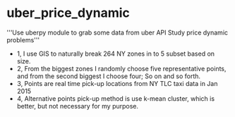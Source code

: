 # uber_price_dynamic
'''Use uberpy module to grab some data from uber API
Study price dynamic problems'''

- 1, I use GIS to naturally break 264 NY zones in to 5 subset based on size.
- 2, From the biggest zones I randomly choose five representative points, and from the second biggest I choose four; So on and so forth.
- 3, Points are real time pick-up locations from NY TLC taxi data in Jan 2015
- 4, Alternative points pick-up method is use k-mean cluster, which is better, but not necessary for my purpose.


